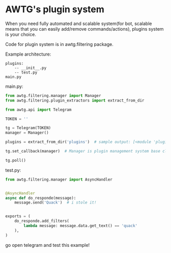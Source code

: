 # AWTG's plugin system

When you need fully automated and scalable system(for bot, scalable means that you can easily add/remove commands/actions), plugins system is your choice.

Code for plugin system is in awtg.filtering package.

Example architecture:

```text
plugins:
    -- __init__.py
    -- test.py
main.py
```

main.py:
```python
from awtg.filtering.manager import Manager
from awtg.filtering.plugin_extractors import extract_from_dir

from awtg.api import Telegram

TOKEN = ''

tg = Telegram(TOKEN)
manager = Manager()

plugins = extract_from_dir('plugins')  # sample output: [<module 'plugins.test' from 'plugins dir'>

tg.set_callback(manager)  # Manager is plugin management system base class

tg.poll()
```

test.py:
```python
from awtg.filtering.manager import AsyncHandler


@AsyncHandler
async def do_responde(message):
    message.send('Quack')  # i stole it!


exports = (
    do_responde.add_filters(
        lambda message: message.data.get_text() == 'quack'
    ),
)
```

go open telegram and test this example!

